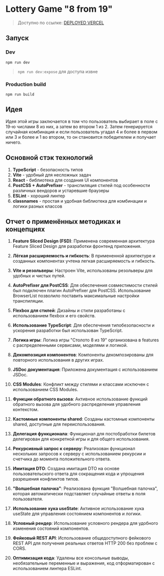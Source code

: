 # Lottery Game "8 from 19"

> Доступно по ссылке: [DEPLOYED VERCEL](https://lottery-game-finch.vercel.app)

## Запуск
### Dev
```npm run dev```
> ```npm run dev:expose``` для доступа извне

### Production build
```npm run build```

## Идея
Идея этой игры заключается в том что пользователь выбирает в поле с 19-ю числами 8 из них, а затем во втором 1 из 2. Затем генерируется случайная комбинация и если пользователь угадал 4 и более в первом или 3 и более и 1 во втором, то он становится победителем и получает ничего.

## Основной стэк технологий

1. **TypeScript** - безопасность типов
2. **Vite** - удобный для несложных задач
3. **React** - библиотека для создания UI компонентов 
4. **PostCSS + AutoPrefixer** - транспиляция стилей под особенности различных вендоров и устаревшие браузеры
5. **ESLint** - хороший линтер
6. **classnames** - простая и удобная библиотека для комбинации и логики разных классов

## Отчет о применённых методиках и концепциях

1. **Feature Sliced Design (FSD)**: Применена современная архитектура Feature Sliced Design для разработки фронтенд приложения.

2. **Лёгкая расширяемость и гибкость**: В примененной архитектуре и созданных компонентах учтена легкая расширяемость и гибкость.

3. **Vite и резольверы**: Настроен Vite, использованы резольверы для удобных и чистых путей.

4. **AutoPrefixer для PostCSS**: Для обеспечения совместимости стилей был подключен плагин AutoPrefixer для PostCSS. Использование BrowserList позволило поставить максимальные настройки транспиляции.

5. **Flexbox для стилей**: Дизайны и стили разработаны с использованием flexbox и его свойств.

6. **Использование TypeScript**: Для обеспечения типобезопасности и ускорения разработки был использован TypeScript.

7. **Логика игры**: Логика игры "Столото 8 из 19" организована в features с распределенными сервисами, моделями и логикой.

8. **Декомпозиция компонентов**: Компоненты декомпозированы для повторного использования в других играх.

9. **JSDoc документация**: Приложена документация с использованием JSDoc.

10. **CSS Modules**: Конфликт между стилями и классами исключен с использованием CSS Modules.

11. **Функции обратного вызова**: Активное использование функций обратного вызова для удобного распределения управления контекстом.

12. **Кастомные компоненты shared**: Созданы кастомные компоненты shared, доступные для переиспользования.

13. **Делегация функционала**: Функционал для постобработки билетов делегирован для конкретной игры и для общего использования.

14. **Рекурсивный запрос к серверу**: Реализован функционал нескольких запросов к серверу с использованием рекурсии и счетчика до момента положительного ответа.

15. **Имитация DTO**: Создана имитация DTO на основе пользовательского ответа для сокращения кода и упрощения разрешения конфликтов типов.

16. **"Волшебная палочка"**: Реализована функция "Волшебная палочка", которая автоматически подставляет случайные ответы в поля пользователя.

17. **Использование хука useState**: Активное использование хука useState для управления состоянием компонентов и логики.

18. **Условный рендер**: Использование условного рендера для удобного изменения состояний компонентов.

19. **Фейковый REST API**: Использование общедоступного фейкового REST API для получения реальных ответов HTTP 200 без проблем с CORS.

20. **Оптимизация кода**: Удалены все консольные выводы, необязательные переменные и выражения, код отформатирован с использованием линтера ESLint.
